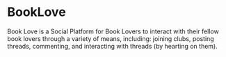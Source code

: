 # BookLove
Book Love is a Social Platform for Book Lovers to interact with their fellow book lovers through a variety of means, including: joining clubs, posting threads, commenting, and interacting with threads (by hearting on them).
